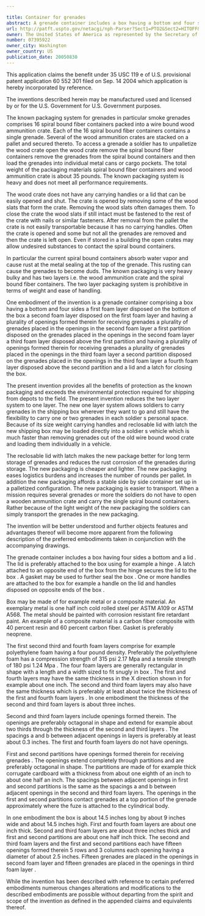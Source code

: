 ```yaml
---

title: Container for grenades
abstract: A grenade container includes a box having a bottom and four sides; a first foam layer disposed on the bottom of the box; a second foam layer disposed on the first foam layer and having a plurality of openings formed therein for receiving grenades; a plurality of grenades placed in the openings in the second foam layer; a first partition disposed on the grenades placed in the openings in the second foam layer; a third foam layer disposed above the first partition and having a plurality of openings formed therein for receiving grenades; a plurality of grenades placed in the openings in the third foam layer; a second partition disposed on the grenades placed in the openings in the third foam layer; a fourth foam layer disposed above the second partition; and a lid and a latch for closing the box.
url: http://patft.uspto.gov/netacgi/nph-Parser?Sect1=PTO2&Sect2=HITOFF&p=1&u=%2Fnetahtml%2FPTO%2Fsearch-adv.htm&r=1&f=G&l=50&d=PALL&S1=07395922&OS=07395922&RS=07395922
owner: The United States of America as represented by the Secretary of the Army
number: 07395922
owner_city: Washington
owner_country: US
publication_date: 20050830
---
```

This application claims the benefit under 35 USC 119 e of U.S. provisional patent application 60 552 301 filed on Sep. 14 2004 which application is hereby incorporated by reference.

The inventions described herein may be manufactured used and licensed by or for the U.S. Government for U.S. Government purposes.

The known packaging system for grenades in particular smoke grenades comprises 16 spiral bound fiber containers packed into a wire bound wood ammunition crate. Each of the 16 spiral bound fiber containers contains a single grenade. Several of the wood ammunition crates are stacked on a pallet and secured thereto. To access a grenade a soldier has to unpalletize the wood crate open the wood crate remove the spiral bound fiber containers remove the grenades from the spiral bound containers and then load the grenades into individual metal cans or cargo pockets. The total weight of the packaging materials spiral bound fiber containers and wood ammunition crate is about 35 pounds. The known packaging system is heavy and does not meet all performance requirements.

The wood crate does not have any carrying handles or a lid that can be easily opened and shut. The crate is opened by removing some of the wood slats that form the crate. Removing the wood slats often damages them. To close the crate the wood slats if still intact must be fastened to the rest of the crate with nails or similar fasteners. After removal from the pallet the crate is not easily transportable because it has no carrying handles. Often the crate is opened and some but not all the grenades are removed and then the crate is left open. Even if stored in a building the open crates may allow undesired substances to contact the spiral bound containers.

In particular the current spiral bound containers absorb water vapor and cause rust at the metal sealing at the top of the grenade. This rusting can cause the grenades to become duds. The known packaging is very heavy bulky and has two layers i.e. the wood ammunition crate and the spiral bound fiber containers. The two layer packaging system is prohibitive in terms of weight and ease of handling.

One embodiment of the invention is a grenade container comprising a box having a bottom and four sides a first foam layer disposed on the bottom of the box a second foam layer disposed on the first foam layer and having a plurality of openings formed therein for receiving grenades a plurality of grenades placed in the openings in the second foam layer a first partition disposed on the grenades placed in the openings in the second foam layer a third foam layer disposed above the first partition and having a plurality of openings formed therein for receiving grenades a plurality of grenades placed in the openings in the third foam layer a second partition disposed on the grenades placed in the openings in the third foam layer a fourth foam layer disposed above the second partition and a lid and a latch for closing the box.

The present invention provides all the benefits of protection as the known packaging and exceeds the environmental protection required for shipping from depots to the field. The present invention reduces the two layer system to one layer. The new one layer system allows soldiers to carry grenades in the shipping box wherever they want to go and still have the flexibility to carry one or two grenades in each soldier s personal space. Because of its size weight carrying handles and reclosable lid with latch the new shipping box may be loaded directly into a soldier s vehicle which is much faster than removing grenades out of the old wire bound wood crate and loading them individually in a vehicle.

The reclosable lid with latch makes the new package better for long term storage of grenades and reduces the rust corrosion of the grenades during storage. The new packaging is cheaper and lighter. The new packaging eases logistics burdens and increases the number of rounds per pallet. In addition the new packaging affords a stable side by side container set up in a palletized configuration. The new packaging is easier to transport. When a mission requires several grenades or more the soldiers do not have to open a wooden ammunition crate and carry the single spiral bound containers. Rather because of the light weight of the new packaging the soldiers can simply transport the grenades in the new packaging.

The invention will be better understood and further objects features and advantages thereof will become more apparent from the following description of the preferred embodiments taken in conjunction with the accompanying drawings.

The grenade container includes a box having four sides a bottom and a lid . The lid is preferably attached to the box using for example a hinge . A latch attached to an opposite end of the box from the hinge secures the lid to the box . A gasket may be used to further seal the box . One or more handles are attached to the box for example a handle on the lid and handles disposed on opposite ends of the box .

Box may be made of for example metal or a composite material. An exemplary metal is one half inch cold rolled steel per ASTM A109 or ASTM A568. The metal should be painted with corrosion resistant fire retardant paint. An example of a composite material is a carbon fiber composite with 40 percent resin and 60 percent carbon fiber. Gasket is preferably neoprene.

The first second third and fourth foam layers comprise for example polyethylene foam having a four pound density. Preferably the polyethylene foam has a compression strength of 315 psi 2.17 Mpa and a tensile strength of 180 psi 1.24 Mpa . The four foam layers are generally rectangular in shape with a length and a width sized to fit snugly in box . The first and fourth layers may have the same thickness in the X direction shown in for example about one inch. The second and third foam layers may also have the same thickness which is preferably at least about twice the thickness of the first and fourth foam layers . In one embodiment the thickness of the second and third foam layers is about three inches.

Second and third foam layers include openings formed therein. The openings are preferably octagonal in shape and extend for example about two thirds through the thickness of the second and third layers . The spacings a and b between adjacent openings in layers is preferably at least about 0.3 inches. The first and fourth foam layers do not have openings.

First and second partitions have openings formed therein for receiving grenades . The openings extend completely through partitions and are preferably octagonal in shape. The partitions are made of for example thick corrugate cardboard with a thickness from about one eighth of an inch to about one half an inch. The spacings between adjacent openings in first and second partitions is the same as the spacings a and b between adjacent openings in the second and third foam layers. The openings in the first and second partitions contact grenades at a top portion of the grenade approximately where the fuze is attached to the cylindrical body.

In one embodiment the box is about 14.5 inches long by about 9 inches wide and about 14.5 inches high. First and fourth foam layers are about one inch thick. Second and third foam layers are about three inches thick and first and second partitions are about one half inch thick. The second and third foam layers and the first and second partitions each have fifteen openings formed therein 5 rows and 3 columns each opening having a diameter of about 2.5 inches. Fifteen grenades are placed in the openings in second foam layer and fifteen grenades are placed in the openings in third foam layer .

While the invention has been described with reference to certain preferred embodiments numerous changes alterations and modifications to the described embodiments are possible without departing from the spirit and scope of the invention as defined in the appended claims and equivalents thereof.

